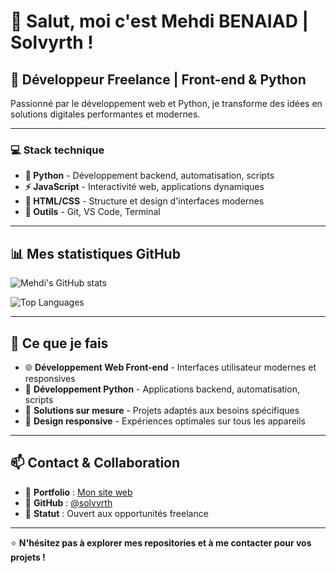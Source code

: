 # 👋 Salut, moi c'est Mehdi BENAIAD | Solvyrth !

## 🚀 Développeur Freelance | Front-end & Python

Passionné par le développement web et Python, je transforme des idées en solutions digitales performantes et modernes.

---

### 💻 Stack technique
- **🐍 Python** - Développement backend, automatisation, scripts
- **⚡ JavaScript** - Interactivité web, applications dynamiques  
- **🎨 HTML/CSS** - Structure et design d'interfaces modernes
- **🔧 Outils** - Git, VS Code, Terminal

---

## 📊 Mes statistiques GitHub

![Mehdi's GitHub stats](https://github-readme-stats.vercel.app/api?username=solvyrth&show_icons=true&theme=dark&bg_color=0a0a0a&title_color=00d4ff&icon_color=00d4ff&text_color=ffffff&border_color=333333)

![Top Languages](https://github-readme-stats.vercel.app/api/top-langs/?username=solvyrth&layout=compact&theme=dark&bg_color=0a0a0a&title_color=00d4ff&text_color=ffffff&border_color=333333)

---

## 🎯 Ce que je fais

- 🌐 **Développement Web Front-end** - Interfaces utilisateur modernes et responsives
- 🐍 **Développement Python** - Applications backend, automatisation, scripts
- 🚀 **Solutions sur mesure** - Projets adaptés aux besoins spécifiques
- 📱 **Design responsive** - Expériences optimales sur tous les appareils

---

## 📫 Contact & Collaboration

- 💼 **Portfolio** : [Mon site web](https://mehdi-benaiad-freelance.com)
- 🐙 **GitHub** : [@solvyrth](https://github.com/solvyrth)
- 💬 **Statut** : Ouvert aux opportunités freelance

---

⭐ **N'hésitez pas à explorer mes repositories et à me contacter pour vos projets !**
